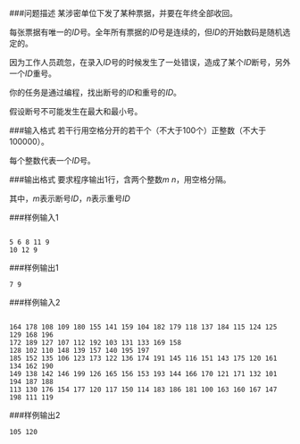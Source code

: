 ###问题描述
某涉密单位下发了某种票据，并要在年终全部收回。

每张票据有唯一的$ID$号。全年所有票据的$ID$号是连续的，但$ID$的开始数码是随机选定的。

因为工作人员疏忽，在录入$ID$号的时候发生了一处错误，造成了某个$ID$断号，另外一个$ID$重号。

你的任务是通过编程，找出断号的$ID$和重号的$ID$。

假设断号不可能发生在最大和最小号。

###输入格式
若干行用空格分开的若干个（不大于$100$个）正整数（不大于$100000$）。

每个整数代表一个$ID$号。

###输出格式
要求程序输出$1$行，含两个整数$m\ n$，用空格分隔。

其中，$m$表示断号$ID$，$n$表示重号$ID$

###样例输入1
```

5 6 8 11 9
10 12 9
```
###样例输出1
```
7 9
```
###样例输入2
```

164 178 108 109 180 155 141 159 104 182 179 118 137 184 115 124 125 129 168 196
172 189 127 107 112 192 103 131 133 169 158
128 102 110 148 139 157 140 195 197
185 152 135 106 123 173 122 136 174 191 145 116 151 143 175 120 161 134 162 190
149 138 142 146 199 126 165 156 153 193 144 166 170 121 171 132 101 194 187 188
113 130 176 154 177 120 117 150 114 183 186 181 100 163 160 167 147 198 111 119
```
###样例输出2
```
105 120
```